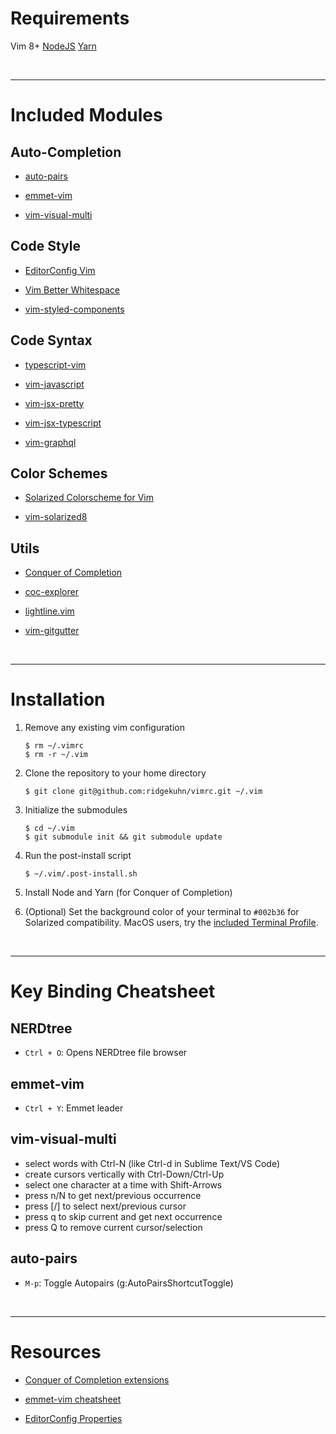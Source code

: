 # Requirements

Vim 8+
[NodeJS](https://nodejs.org/)
[Yarn](https://yarnpkg.com/)

&nbsp;

---

# Included Modules

## Auto-Completion ##

* [auto-pairs](https://github.com/jiangmiao/auto-pairs)

* [emmet-vim](https://github.com/mattn/emmet-vim)

* [vim-visual-multi](https://github.com/mg979/vim-visual-multi)

## Code Style ##

* [EditorConfig Vim](https://github.com/editorconfig/editorconfig-vim)

* [Vim Better Whitespace](https://github.com/ntpeters/vim-better-whitespace)

* [vim-styled-components](https://github.com/styled-components/vim-styled-components.git)

## Code Syntax ##

* [typescript-vim](https://github.com/leafgarland/typescript-vim)

* [vim-javascript](https://github.com/pangloss/vim-javascript)

* [vim-jsx-pretty](https://github.com/MaxMEllon/vim-jsx-pretty)

* [vim-jsx-typescript](https://github.com/peitalin/vim-jsx-typescript)

* [vim-graphql](https://github.com/jparise/vim-graphql)

## Color Schemes ##

* [Solarized Colorscheme for Vim](https://github.com/altercation/vim-colors-solarized)

* [vim-solarized8](https://github.com/lifepillar/vim-solarized8)

## Utils ##

* [Conquer of Completion](https://github.com/neoclide/coc.nvim)

* [coc-explorer](https://github.com/weirongxu/coc-explorer)

* [lightline.vim](https://github.com/itchyny/lightline.vim)

* [vim-gitgutter](https://github.com/airblade/vim-gitgutter)

&nbsp;

---

# Installation

1. Remove any existing vim configuration
    ```shell
    $ rm ~/.vimrc
    $ rm -r ~/.vim
    ```

2. Clone the repository to your home directory
    ```shell
    $ git clone git@github.com:ridgekuhn/vimrc.git ~/.vim
    ```

3. Initialize the submodules
    ```shell
    $ cd ~/.vim
    $ git submodule init && git submodule update
    ```

4. Run the post-install script
    ```shell
    $ ~/.vim/.post-install.sh
    ```
5. Install Node and Yarn (for Conquer of Completion)

6. (Optional) Set the background color of your terminal to `#002b36` for Solarized compatibility.
        MacOS users, try the [included Terminal Profile](https://github.com/ridgekuhn/vimrc/blob/master/HomebrewBlue.terminal).

&nbsp;

---

# Key Binding Cheatsheet

## NERDtree
* `Ctrl + O`: Opens NERDtree file browser

## emmet-vim
* `Ctrl + Y`: Emmet leader

## vim-visual-multi
* select words with Ctrl-N (like Ctrl-d in Sublime Text/VS Code)
* create cursors vertically with Ctrl-Down/Ctrl-Up
* select one character at a time with Shift-Arrows
* press n/N to get next/previous occurrence
* press [/] to select next/previous cursor
* press q to skip current and get next occurrence
* press Q to remove current cursor/selection

## auto-pairs
* `M-p`: Toggle Autopairs (g:AutoPairsShortcutToggle)

&nbsp;

---

# Resources

* [Conquer of Completion extensions](https://github.com/neoclide/coc.nvim/wiki/Using-coc-extensions#implemented-coc-extensions)

* [emmet-vim cheatsheet](https://raw.githubusercontent.com/mattn/emmet-vim/master/TUTORIAL)

* [EditorConfig Properties](https://github.com/editorconfig/editorconfig/wiki/EditorConfig-Properties)

